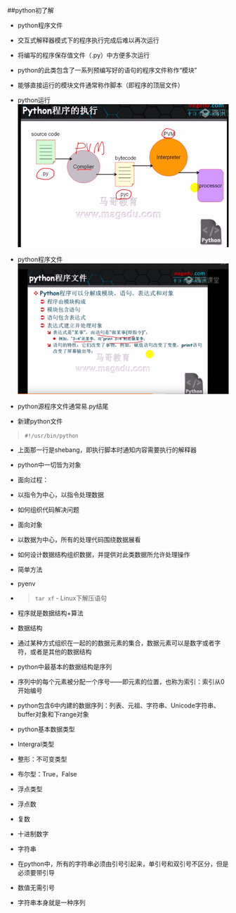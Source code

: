 ##python初了解
- python程序文件
 - 交互式解释器模式下的程序执行完成后难以再次运行
 - 将编写的程序保存值文件（.py）中方便多次运行
 - python的此类包含了一系列预编写好的语句的程序文件称作“模块”
 - 能够直接运行的模块文件通常称作脚本（即程序的顶层文件）
 
- python运行
![](image/0.png)

- python程序文件
![](/image/1.png)
- python源程序文件通常易.py结尾
 - 新建python文件
 >```#!/usr/bin/python```
 - 上面那一行是shebang，即执行脚本时通知内容需要执行的解释器 
- python中一切皆为对象


- 面向过程：
 - 以指令为中心，以指令处理数据
 - 如何组织代码解决问题
- 面向对象
 - 以数据为中心，所有的处理代码围绕数据展看
 - 如何设计数据结构组织数据，并提供对此类数据所允许处理操作
 
- 简单方法
 - pyenv
 -  >```tar xf``` - Linux下解压语句
 - 程序就是数据结构+算法
 
- 数据结构
 - 通过某种方式组织在一起的的数据元素的集合，数据元素可以是数字或者字符，或者是其他的数据结构
 - python中最基本的数据结构是序列
 - 序列中的每个元素被分配一个序号——即元素的位置，也称为索引：索引从0开始编号
 - python包含6中内建的数据序列：列表、元祖、字符串、Unicode字符串、buffer对象和下range对象
 
- python基本数据类型
 - Intergral类型
  - 整形：不可变类型
  - 布尔型：True，False
 - 浮点类型
  - 浮点数
  - 复数
  - 十进制数字
 - 字符串
  - 在python中，所有的字符串必须由引号引起来，单引号和双引号不区分，但是必须要带引导
  - 数值无需引号
  - 字符串本身就是一种序列